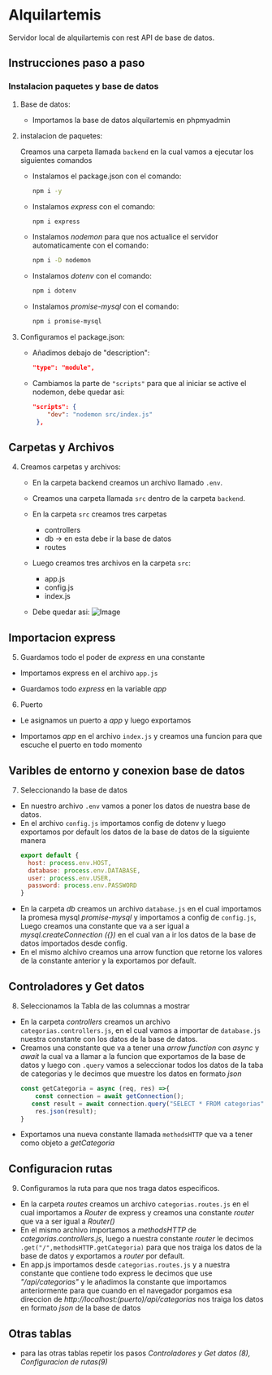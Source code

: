 # Alquilartemis

Servidor local de alquilartemis con rest API de base de datos.

## Instrucciones paso a paso

### Instalacion paquetes y base de datos

1. Base de datos:

   - Importamos la base de datos alquilartemis en phpmyadmin

2. instalacion de paquetes:

   Creamos una carpeta llamada `backend` en la cual vamos a ejecutar los siguientes comandos

   - Instalamos el package.json con el comando: 
      ```bash
      npm i -y
      ```
   - Instalamos *express* con el comando: 
      ```bash
      npm i express
      ```
   - Instalamos *nodemon* para que nos actualice el servidor automaticamente con el comando: 
      ```bash
      npm i -D nodemon
      ```
   - Instalamos *dotenv* con el comando:
      ```bash
      npm i dotenv
      ```
   - Instalamos *promise-mysql* con el comando:
      ```bash
      npm i promise-mysql
      ```

3. Configuramos el package.json:

   - Añadimos debajo de "description":
      ```json
      "type": "module",
      ```

   - Cambiamos la parte de `"scripts"` para que al iniciar se active el nodemon, debe quedar asi: 

      ```json
      "scripts": {
          "dev": "nodemon src/index.js"
       },
      ```

## Carpetas y Archivos

4. Creamos carpetas y archivos:

   - En la carpeta backend creamos un archivo llamado `.env`.

   - Creamos una carpeta llamada `src` dentro de la carpeta `backend`.

   - En la carpeta `src` creamos tres carpetas 
      - controllers
      - db -> en esta debe ir la base de datos
      - routes 

   - Luego creamos tres archivos en la carpeta `src`:
      - app.js
      - config.js
      - index.js

   - Debe quedar asi:
   ![Image](https://cdn2.me-qr.com/image/2023/Jun/25/7594606.jpg)

## Importacion express

   5. Guardamos todo el poder de *express* en una constante

   - Importamos express en el archivo `app.js`

   - Guardamos todo *express* en la variable *app*
   6. Puerto
   - Le asignamos un puerto a *app* y luego exportamos

   - Importamos *app* en el archivo `index.js` y creamos una funcion para que escuche el puerto en todo momento 

## Varibles de entorno y conexion base de datos
   7. Seleccionando la base de datos
   - En nuestro archivo `.env` vamos a poner los datos de nuestra base de datos.
   - En el archivo `config.js` importamos config de dotenv y luego exportamos por default los datos de la base de datos de la siguiente manera 
      ```javascript
      export default {
        host: process.env.HOST,
        database: process.env.DATABASE,
        user: process.env.USER,
        password: process.env.PASSWORD
      }
      ```
   - En la carpeta *db* creamos un archivo `database.js` en el cual importamos la promesa mysql *promise-mysql* y importamos a config de `config.js`, Luego creamos una constante que va a ser igual a *mysql.createConnection ({})* en el cual van a ir los datos de la base de datos importados desde config.
   - En el mismo alchivo creamos una arrow function que retorne los valores de la constante anterior y la exportamos por default.

## Controladores y Get datos
   8. Seleccionamos la Tabla de las columnas a mostrar
   - En la carpeta *controllers* creamos un archivo `categorias.controllers.js`, en el cual vamos a importar de `database.js` nuestra constante con los datos de la base de datos.
   - Creamos una constante que va a tener una *arrow function* con *async* y *await* la cual va a llamar a la funcion que exportamos de la base de datos y luego con `.query` vamos a seleccionar todos los datos de la taba de categorias y le decimos que muestre los datos en formato *json*
      ```javascript
      const getCategoria = async (req, res) =>{
          const connection = await getConnection();
         const result = await connection.query("SELECT * FROM categorias")
          res.json(result);
      }
      ```
   - Exportamos una nueva constante llamada `methodsHTTP` que va a tener como objeto a *getCategoria*

## Configuracion rutas
   9. Configuramos la ruta para que nos traga datos especificos.
   - En la carpeta *routes* creamos un archivo `categorias.routes.js` en el cual importamos a *Router* de express y creamos una constante *router* que va a ser igual a *Router()*
   - En el mismo archivo importamos a *methodsHTTP* de *categorias.controllers.js*, luego a nuestra constante *router* le decimos `.get("/",methodsHTTP.getCategoria)` para que nos traiga los datos de la base de datos y exportamos a *router* por default.
   - En app.js importamos desde `categorias.routes.js` y a nuestra constante que contiene todo express le decimos que use *"/api/categorias"* y le añadimos  la constante que importamos anteriormente para que cuando en el navegador porgamos esa direccion de *http://localhost:(puerto)/api/categorias* nos traiga los datos en formato *json* de la base de datos

## Otras tablas
   - para las otras tablas repetir los pasos *Controladores y Get datos (8), Configuracion de rutas(9)*